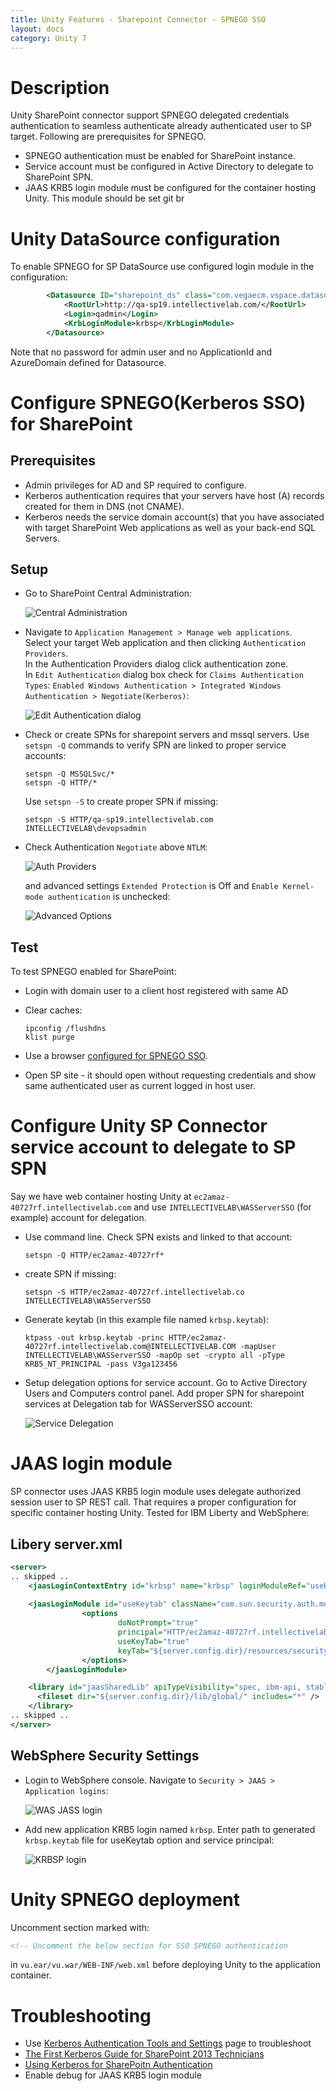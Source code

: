 ```yaml
---
title: Unity Features - Sharepoint Connector - SPNEGO SSO
layout: docs
category: Unity 7
---
```


# Description 
Unity SharePoint connector support SPNEGO delegated credentials authentication to seamless authenticate already authenticated user to SP target.
Following are prerequisites for SPNEGO.    
- SPNEGO authentication must be enabled for SharePoint instance.
- Service account must be configured in Active Directory to delegate to SharePoint SPN. 
- JAAS KRB5 login module must be configured for the container hosting Unity. This module should be set git br

# Unity DataSource configuration
To enable SPNEGO for SP DataSource use configured login module in the configuration:
 
```xml
        <Datasource ID="sharepoint_ds" class="com.vegaecm.vspace.datasources.SharepointDatasource">
            <RootUrl>http://qa-sp19.intellectivelab.com/</RootUrl>
            <Login>qadmin</Login>
            <KrbLoginModule>krbsp</KrbLoginModule>
        </Datasource>
```

Note that no password for admin user and no ApplicationId and AzureDomain defined for Datasource.

# Configure SPNEGO(Kerberos SSO) for SharePoint
## Prerequisites
 - Admin privileges for AD and SP required to configure. 
 - Kerberos authentication requires that your servers have host (A) records created for them in DNS (not CNAME).
 - Kerberos needs the service domain account(s) that you have associated with target SharePoint Web applications as well as your back-end SQL Servers.

## Setup
- Go to SharePoint Central Administration: 

    ![Central Administration](spnego/images/sp_admin.png)
 
- Navigate to `Application Management > Manage web applications`.  
    Select your target Web application and then clicking `Authentication Providers`.  
    In the Authentication Providers dialog click authentication zone.  
    In `Edit Authentication` dialog box check for `Claims Authentication Types`: `Enabled Windows Authentication > Integrated Windows Authentication > Negotiate(Kerberos)`:  
 
    ![Edit Authentication dialog](spnego/images/sp_auth_providers.png)

- Check or create SPNs for sharepoint servers and mssql servers. 
    Use `setspn -Q` commands to verify SPN are linked to proper service accounts:

    ```console
    setspn -Q MSSQLSvc/* 
    setspn -Q HTTP/*
    ```
    Use `setspn -S` to create proper SPN if missing: 
 
    ```console
    setspn -S HTTP/qa-sp19.intellectivelab.com INTELLECTIVELAB\devopsadmin 
    ```

- Check Authentication `Negotiate` above `NTLM`: 

    ![Auth Providers](spnego/images/sp_auth_negotiate_above_ntlm.png)

    and advanced settings `Extended Protection` is Off and  `Enable Kernel-mode authentication` is unchecked: 

    ![Advanced Options](spnego/images/sp_auth_advanced.png)        

## Test
To test SPNEGO enabled for SharePoint:
- Login with domain user to a client host registered with same AD
- Clear caches:

    ```
    ipconfig /flushdns
    klist purge
    ```  
- Use a browser [configured for SPNEGO SSO](https://docs.cloudera.com/documentation/enterprise/latest/topics/cdh_sg_browser_access_kerberos_protected_url.html).
- Open SP site - it should open without requesting credentials and show same authenticated user as current logged in host user.
 
# Configure Unity SP Connector service account to delegate to SP SPN
Say we have web container hosting Unity at `ec2amaz-40727rf.intellectivelab.com` and use `INTELLECTIVELAB\WASServerSSO` (for example) account for delegation.  
- Use command line. Check SPN exists and linked to that account:

    ```console
    setspn -Q HTTP/ec2amaz-40727rf*
    ```

- create SPN if missing:

    ```console
    setspn -S HTTP/ec2amaz-40727rf.intellectivelab.co INTELLECTIVELAB\WASServerSSO
    ```

- Generate keytab (in this example file named `krbsp.keytab`):

    ```console
    ktpass -out krbsp.keytab -princ HTTP/ec2amaz-40727rf.intellectivelab.com@INTELLECTIVELAB.COM -mapUser INTELLECTIVELAB\WASServerSSO -mapOp set -crypto all -pType KRB5_NT_PRINCIPAL -pass V3ga123456
    ```

- Setup delegation options for service account. 
    Go to Active Directory Users and Computers control panel. Add proper SPN for sharepoint services at Delegation tab for WASServerSSO account:

    ![Service Delegation](spnego/images/sp_account_delegation.png)


# JAAS login module

SP connector uses JAAS KRB5 login module uses delegate authorized session user to SP REST call. That requires a proper configuration for specific container hosting Unity. Tested for IBM Liberty and WebSphere:  

## Libery server.xml
```xml
<server>
.. skipped ..
	<jaasLoginContextEntry id="krbsp" name="krbsp" loginModuleRef="useKeytab" />
	
	<jaasLoginModule id="useKeytab" className="com.sun.security.auth.module.Krb5LoginModule" controlFlag="REQUIRED" libraryRef="jaasSharedLib">
                <options 
                        doNotPrompt="true"
                        principal="HTTP/ec2amaz-40727rf.intellectivelab.com@INTELLECTIVELAB.COM"
						useKeyTab="true"
                        keyTab="${server.config.dir}/resources/security/kerberos/krbsp.keytab">
                </options>
        </jaasLoginModule>

    <library id="jaasSharedLib" apiTypeVisibility="spec, ibm-api, stable, api">
      <fileset dir="${server.config.dir}/lib/global/" includes="*" />
    </library>
.. skipped ..
</server>
```
## WebSphere Security Settings
- Login to WebSphere console. Navigate to `Security > JAAS > Application logins`: 

    ![WAS JASS login](spnego/images/sp_was_jaas_logins.png)

- Add new application KRB5 login named `krbsp`. Enter path to generated `krbsp.keytab` file for useKeytab option and service principal:

    ![KRBSP login](spnego/images/sp_was_jaas_krbsp.png)

# Unity SPNEGO deployment
Uncomment section marked with:  

```xml
<!-- Uncomment the below section for SSO SPNEGO authentication 
```
in `vu.ear/vu.war/WEB-INF/web.xml` before deploying Unity to the application container.

# Troubleshooting
- Use [Kerberos Authentication Tools and Settings](https://docs.microsoft.com/en-us/previous-versions/windows/it-pro/windows-server-2003/cc738673(v%3dws.10)) page to troubleshoot
- [The First Kerberos Guide for SharePoint 2013 Technicians](http://blog.blksthl.com/2012/09/26/the-first-kerberos-guide-for-sharepoint-2013-technicians/)
- [Using Kerberos for SharePoitn Authentication](http://technet.microsoft.com/en-us/magazine/ee914605.aspx)  
- Enable debug for JAAS KRB5 login module
    